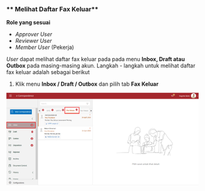 ### ** Melihat Daftar Fax Keluar**

**Role yang sesuai**

- *Approver User*
- *Reviewer User*
- *Member User* (Pekerja)

*User* dapat melihat daftar fax keluar pada pada menu **Inbox, Draft atau Outbox** pada masing-masing akun. Langkah - langkah untuk melihat daftar fax keluar adalah sebagai berikut

1. Klik menu **Inbox / Draft / Outbox** dan pilih tab **Fax Keluar**

![gambar](SC_FaxKeluar/FK01.png)
